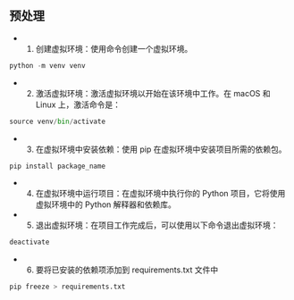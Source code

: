 <!--
 * @Description: 
 * @Author: 唐健峰
 * @Date: 2023-09-28 21:53:51
 * @LastEditors: ${author}
 * @LastEditTime: 2023-09-28 22:16:29
-->
## 预处理
- 1. 创建虚拟环境：使用命令创建一个虚拟环境。
```python
python -m venv venv
```
- 2. 激活虚拟环境：激活虚拟环境以开始在该环境中工作。在 macOS 和 Linux 上，激活命令是：
```python
source venv/bin/activate
```
- 3. 在虚拟环境中安装依赖：使用 pip 在虚拟环境中安装项目所需的依赖包。
```python
pip install package_name
```
- 4. 在虚拟环境中运行项目：在虚拟环境中执行你的 Python 项目，它将使用虚拟环境中的 Python 解释器和依赖库。
- 5. 退出虚拟环境：在项目工作完成后，可以使用以下命令退出虚拟环境：
```python
deactivate
```
- 6. 要将已安装的依赖项添加到 requirements.txt 文件中
```python
pip freeze > requirements.txt
```